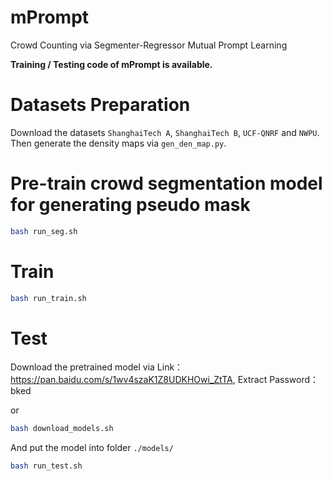 # mPrompt

Crowd Counting via Segmenter-Regressor Mutual Prompt Learning

**Training / Testing code of mPrompt is available.**

# Datasets Preparation
Download the datasets `ShanghaiTech A`, `ShanghaiTech B`, `UCF-QNRF` and `NWPU`. 
Then generate the density maps via `gen_den_map.py`.

# Pre-train crowd segmentation model for generating pseudo mask

```bash
bash run_seg.sh
```

# Train

```bash
bash run_train.sh
```

# Test
Download the pretrained model via Link：https://pan.baidu.com/s/1wv4szaK1Z8UDKHOwi_ZtTA, Extract Password：bked

or

```bash
bash download_models.sh
```

And put the model into folder `./models/`

```bash
bash run_test.sh
```
